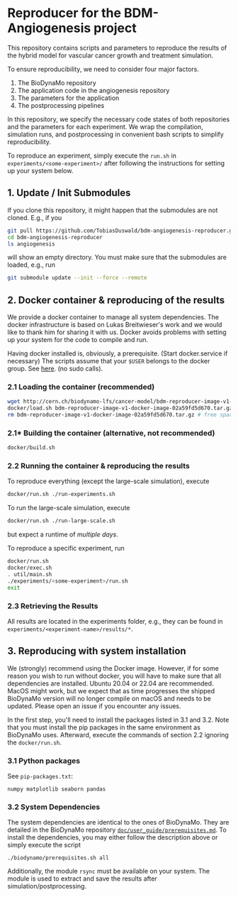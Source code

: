# Reproducer for the BDM-Angiogenesis project

This repository contains scripts and parameters to reproduce the results of the
hybrid model for vascular cancer growth and treatment simulation. 

To ensure reproducibility, we need to consider four major factors. 
1. The BioDynaMo repository
2. The application code in the angiogenesis repository
3. The parameters for the application
4. The postprocessing pipelines

In this repository, we specify the necessary code states of both repositories
and the parameters for each experiment. We wrap the compilation, simulation
runs, and postprocessing in convenient bash scripts to simplify reproducibility.

To reproduce an experiment, simply execute the `run.sh` in 
`experiments/<some-experiment>/` after following the instructions for setting
up your system below.

## 1. Update / Init Submodules

If you clone this repository, it might happen that the submodules are not
cloned. E.g., if you
```bash
git pull https://github.com/TobiasDuswald/bdm-angiogenesis-reproducer.git
cd bdm-angiogenesis-reproducer
ls angiogenesis
```
will show an empty directory. You must make sure that the submodules are loaded,
e.g., run
```bash
git submodule update --init --force --remote
```

## 2. Docker container & reproducing of the results

We provide a docker container to manage all system dependencies. The docker
infrastructure is based on Lukas Breitwieser's work and we would like to thank
him for sharing it with us. Docker avoids
problems with setting up your system for the code to compile and run.

Having docker installed is, obviously, a prerequisite.
(Start docker.service if necessary)
The scripts assume that your `$USER` belongs to the docker
group. See [here](https://docs.docker.com/engine/install/linux-postinstall/).
(no sudo calls).

### 2.1 Loading the container (recommended)

```bash
wget http://cern.ch/biodynamo-lfs/cancer-model/bdm-reproducer-image-v1-docker-image-02a59fd5d670.tar.gz
docker/load.sh bdm-reproducer-image-v1-docker-image-02a59fd5d670.tar.gz
rm bdm-reproducer-image-v1-docker-image-02a59fd5d670.tar.gz # free space
```

### 2.1* Building the container (alternative, not recommended)

```bash
docker/build.sh
```

### 2.2 Running the container & reproducing the results

To reproduce everything (except the large-scale simulation), execute
```bash
docker/run.sh ./run-experiments.sh
```

To run the large-scale simulation, execute 
```bash
docker/run.sh ./run-large-scale.sh
```
but expect a runtime of *multiple days*.

To reproduce a specific experiment, run
```bash
docker/run.sh
docker/exec.sh  
. util/main.sh
./experiments/<some-experiment>/run.sh
exit
```

### 2.3 Retrieving the Results

All results are located in the experiments folder, e.g., they can be found in
`experiments/<experiment-name>/results/*`.

## 3. Reproducing with system installation

We (strongly) recommend using the Docker image. However, if for some reason you
wish to run
without docker, you will have to make sure that all dependencies are installed.
Ubuntu 20.04 or 22.04 are recommended. MacOS might work, but we expect that as
time progresses the shipped BioDynaMo version will no longer compile on macOS
and needs to be updated. Please open an issue if you encounter any issues.

In the first step, you'll need to install the packages listed in 3.1 and 3.2.
Note that you must install the pip packages in the same environment as BioDynaMo
uses. Afterward, execute the commands of section 2.2 ignoring the
`docker/run.sh`.

### 3.1 Python packages

See `pip-packages.txt`:
```
numpy matplotlib seaborn pandas
```

### 3.2 System Dependencies

The system dependencies are identical to the ones of BioDynaMo.
They are detailed in the BioDynaMo repository
[`doc/user_guide/prerequisites.md`](https://github.com/BioDynaMo/biodynamo/blob/e327e53c4bec8f9a83d53562dbe6155bd43e032f/doc/user_guide/prerequisites.md).
To install the dependencies, you may either follow the description above 
or simply execute the script
```
./biodynamo/prerequisites.sh all
```
Additionally, the module `rsync` must be available on your system. The module
is used to extract and save the results after simulation/postprocessing.

